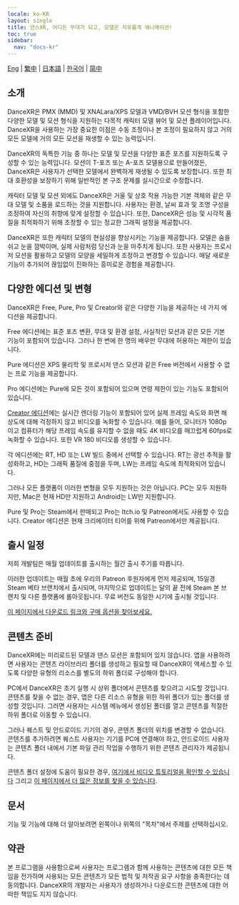 ```yaml
---
locale: ko-KR
layout: single
title: 댄스XR, 어디든 무대가 되고, 모델은 자유롭게 애니메이션!
toc: true
sidebar:
  nav: "docs-kr"
---
```

[Eng](/dancexr/index) | [繁中](/tw/dancexr/index) | [日本語](/jp/dancexr/index) | [한국어](/kr/dancexr/index) | [简中](/zh/dancexr/index)

## 소개

DanceXR은 PMX (MMD) 및 XNALara/XPS 모델과 VMD/BVH 모션 형식을 포함한 다양한 모델 및 모션 형식을 지원하는 다목적 캐릭터 모델 뷰어 및 모션 플레이어입니다. DanceXR을 사용하는 가장 중요한 이점은 수동 조정이나 본 조정이 필요하지 않고 거의 모든 모델에 거의 모든 모션을 재생할 수 있는 능력입니다.

DanceXR의 독특한 기능 중 하나는 모델 및 모션을 다양한 표준 포즈를 지원하도록 구성할 수 있는 능력입니다. 모션이 T-포즈 또는 A-포즈 모델용으로 만들어졌든, DanceXR은 사용자가 선택한 모델에서 완벽하게 재생될 수 있도록 보장합니다. 또한 최대 호환성을 보장하기 위해 일반적인 본 구조 문제를 실시간으로 수정합니다.

캐릭터 모델 및 모션 외에도 DanceXR은 거울 및 상호 작용 가능한 기본 객체와 같은 무대 모델 및 소품을 로드하는 것을 지원합니다. 사용자는 환경, 날씨 효과 및 조명 구성을 조정하여 자신의 취향에 맞게 설정할 수 있습니다. 또한, DanceXR은 성능 및 시각적 품질을 최적화하기 위해 조정할 수 있는 정교한 그래픽 설정을 제공합니다.

DanceXR은 또한 캐릭터 모델의 현실성을 향상시키는 기능을 제공합니다. 모델은 숨을 쉬고 눈을 깜박이며, 실제 사람처럼 당신과 눈을 마주치게 됩니다. 또한 사용자는 프로시저 모션을 활용하고 모델의 모양을 세밀하게 조정하고 변경할 수 있습니다. 매달 새로운 기능이 추가되어 끊임없이 진화하는 흥미로운 경험을 제공합니다.

## 다양한 에디션 및 변형

DanceXR은 Free, Pure, Pro 및 Creator와 같은 다양한 기능을 제공하는 네 가지 에디션을 제공합니다.

Free 에디션에는 표준 포즈 변환, 무대 및 환경 설정, 사실적인 모션과 같은 모든 기본 기능이 포함되어 있습니다. 그러나 한 번에 한 명의 배우만 무대에 허용하는 제한이 있습니다.

Pure 에디션은 XPS 물리학 및 프로시저 댄스 모션과 같은 Free 버전에서 사용할 수 없는 프로 기능을 제공합니다.

Pro 에디션에는 Pure에 모든 것이 포함되어 있으며 연령 제한이 있는 기능도 포함되어 있습니다.

[Creator 에디션](/dancexr/creator.md)에는 실시간 렌더링 기능이 포함되어 있어 실제 프레임 속도와 화면 해상도에 대해 걱정하지 않고 비디오를 녹화할 수 있습니다. 예를 들어, 모니터가 1080p이고 컴퓨터가 해당 프레임 속도를 유지할 수 없을 때도 4K 비디오를 매끄럽게 60fps로 녹화할 수 있습니다. 또한 VR 180 비디오를 생성할 수 있습니다.

각 에디션에는 RT, HD 또는 LW 빌드 중에서 선택할 수 있습니다. RT는 광선 추적을 활성화하고, HD는 그래픽 품질에 중점을 두며, LW는 프레임 속도에 최적화되어 있습니다.

그러나 모든 플랫폼이 이러한 변형을 모두 지원하는 것은 아닙니다. PC는 모두 지원하지만, Mac은 현재 HD만 지원하고 Android는 LW만 지원합니다.

Pure 및 Pro는 Steam에서 판매되고 Pro는 Itch.io 및 Patreon에서도 사용할 수 있습니다. Creator 에디션은 현재 크리에이터 티어를 위해 Patreon에서만 제공됩니다.

## 출시 일정

저희 개발팀은 매월 업데이트를 출시하는 월간 출시 주기를 따릅니다.

이러한 업데이트는 매월 초에 우리의 Patreon 후원자에게 먼저 제공되며, 15일경 Steam 베타 브랜치에서 출시되며, 마지막으로 업데이트는 달의 끝 전에 Steam 본 브랜치 및 다른 플랫폼에 롤아웃됩니다. 무료 버전도 동일한 시기에 출시될 것입니다.

[이 페이지에서 다운로드 링크와 구매 옵션을 찾아보세요.](/dancexr/download.md)


## 콘텐츠 준비

DanceXR에는 미리로드된 모델과 댄스 모션은 포함되어 있지 않습니다. 앱을 사용하려면 사용자는 콘텐츠 라이브러리 폴더를 생성하고 필요할 때 DanceXR이 액세스할 수 있도록 다양한 유형의 리소스를 별도의 하위 폴더로 구성해야 합니다.

PC에서 DanceXR은 초기 실행 시 상위 폴더에서 콘텐츠를 찾으려고 시도할 것입니다. 콘텐츠를 찾을 수 없는 경우, 앱은 다른 리소스 유형을 위한 하위 폴더가 있는 폴더를 생성할 것입니다. 그러면 사용자는 시스템 메뉴에서 생성된 폴더를 열고 콘텐츠를 적절한 하위 폴더로 이동할 수 있습니다.

그러나 퀘스트 및 안드로이드 기기의 경우, 콘텐츠 폴더의 위치를 변경할 수 없습니다. 콘텐츠를 추가하려면 퀘스트 사용자는 기기를 PC에 연결해야 하고, 안드로이드 사용자는 콘텐츠 폴더 내에서 기본 파일 관리 작업을 수행하기 위한 콘텐츠 관리자가 제공됩니다.

콘텐츠 폴더 설정에 도움이 필요한 경우, [여기에서 비디오 튜토리얼을 확인할 수 있습니다](https://www.youtube.com/watch?v=kjzxGEd8SqM&list=PLiOnKm2t3bhLV3HcABEs0xjqgrYcmDQcr&index=3) 그리고 [이 페이지에서 더 많은 정보를 찾을 수 있습니다](dancexr/preparecontent.md).


## 문서

기능 및 기능에 대해 더 알아보려면 왼쪽이나 위쪽의 "목차"에서 주제를 선택하십시오.


## 약관
본 프로그램을 사용함으로써 사용자는 프로그램과 함께 사용하는 콘텐츠에 대한 모든 책임을 전가하며 사용되는 모든 콘텐츠가 모든 법적 및 저작권 요구 사항을 충족한다는 데 동의합니다. DanceXR의 개발자는 사용자가 생성하거나 다운로드한 콘텐츠에 대한 어떠한 책임도 지지 않습니다.